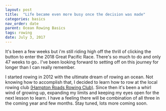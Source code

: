 ```yaml
---
layout: post
title:  "Life became even more busy once the decision was made"
categories: basics
nav_order: date
parent: Ocean Rowing Basics
tags: rowing
date: July 3, 2017
---
```


It's been a few weeks but i'm still riding high off the thrill of clicking the button to enter the 2018 Great Pacific Race. There's so much to do and only 47 weeks to go.. I've been looking forward to setting off on this journey for longer than I can really remember. 

I started rowing in 2012 with the ultimate dream of rowing an ocean. Not knowing how to accomplish that, I decided to learn how to row at the local rowing club [(Hampton Roads Rowing Club)](http://www.hrrc.net/). Since then it's been a whirl wind of growing up, expanding my limits and keeping my eyes open for the next lesson to learn. I have a feeling there will be combination of all three in the coming year and few months. Stay tuned, lots more coming soon.